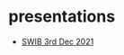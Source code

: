 # presentations

- [SWIB 3rd Dec 2021](https://github.com/cursosLabra/presentations/blob/main/videos/SWIB_2021_12_03.mov?raw=true)
